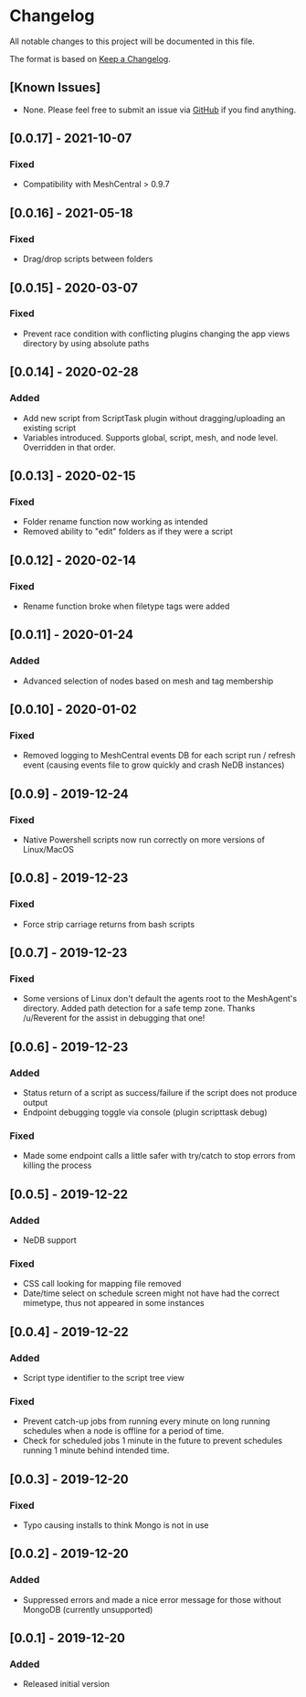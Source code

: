 # Changelog
All notable changes to this project will be documented in this file.

The format is based on [Keep a Changelog](https://keepachangelog.com/en/1.0.0/).

## [Known Issues]
- None. Please feel free to submit an issue via [GitHub](https://github.com/ryanblenis/MeshCentral-ScriptTask) if you find anything.

## [0.0.17] - 2021-10-07
### Fixed
- Compatibility with MeshCentral > 0.9.7

## [0.0.16] - 2021-05-18
### Fixed
- Drag/drop scripts between folders

## [0.0.15] - 2020-03-07
### Fixed
- Prevent race condition with conflicting plugins changing the app views directory by using absolute paths

## [0.0.14] - 2020-02-28
### Added
- Add new script from ScriptTask plugin without dragging/uploading an existing script
- Variables introduced. Supports global, script, mesh, and node level. Overridden in that order.

## [0.0.13] - 2020-02-15
### Fixed
- Folder rename function now working as intended
- Removed ability to "edit" folders as if they were a script

## [0.0.12] - 2020-02-14
### Fixed
- Rename function broke when filetype tags were added

## [0.0.11] - 2020-01-24
### Added
- Advanced selection of nodes based on mesh and tag membership

## [0.0.10] - 2020-01-02
### Fixed
- Removed logging to MeshCentral events DB for each script run / refresh event (causing events file to grow quickly and crash NeDB instances)

## [0.0.9] - 2019-12-24
### Fixed
- Native Powershell scripts now run correctly on more versions of Linux/MacOS

## [0.0.8] - 2019-12-23
### Fixed
- Force strip carriage returns from bash scripts

## [0.0.7] - 2019-12-23
### Fixed
- Some versions of Linux don't default the agents root to the MeshAgent's directory. Added path detection for a safe temp zone. Thanks /u/Reverent for the assist in debugging that one!

## [0.0.6] - 2019-12-23
### Added
- Status return of a script as success/failure if the script does not produce output
- Endpoint debugging toggle via console (plugin scripttask debug)
### Fixed
- Made some endpoint calls a little safer with try/catch to stop errors from killing the process

## [0.0.5] - 2019-12-22
### Added
- NeDB support
### Fixed
- CSS call looking for mapping file removed
- Date/time select on schedule screen might not have had the correct mimetype, thus not appeared in some instances

## [0.0.4] - 2019-12-22
### Added
- Script type identifier to the script tree view
### Fixed
- Prevent catch-up jobs from running every minute on long running schedules when a node is offline for a period of time.
- Check for scheduled jobs 1 minute in the future to prevent schedules running 1 minute behind intended time.

## [0.0.3] - 2019-12-20
### Fixed
- Typo causing installs to think Mongo is not in use

## [0.0.2] - 2019-12-20
### Added
- Suppressed errors and made a nice error message for those without MongoDB (currently unsupported)

## [0.0.1] - 2019-12-20
### Added
- Released initial version
